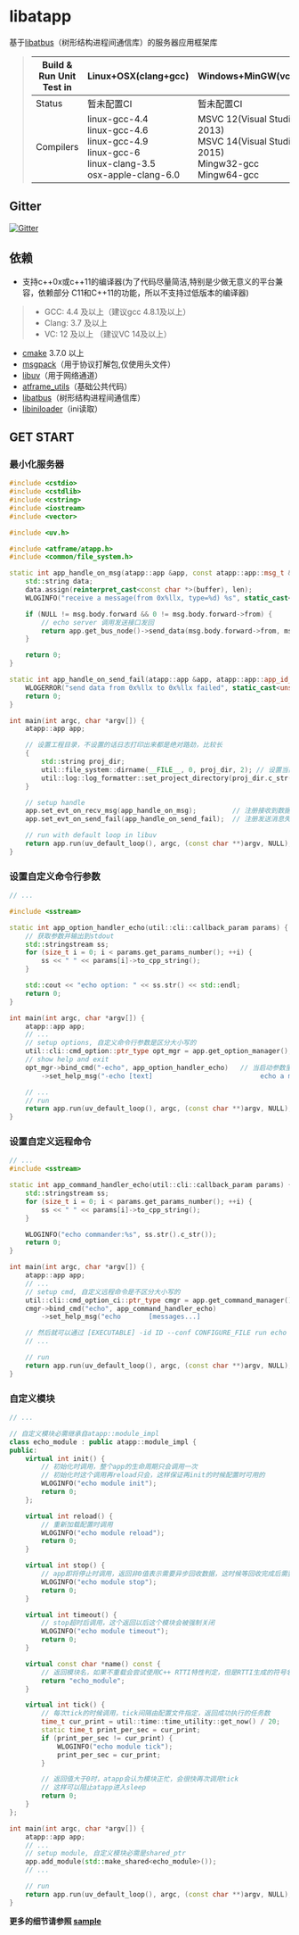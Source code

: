 # libatapp

基于[libatbus](https://github.com/atframework/libatbus)（树形结构进程间通信库）的服务器应用框架库

> Build & Run Unit Test in |  Linux+OSX(clang+gcc) | Windows+MinGW(vc+gcc) |
> -------------------------|--------|---------|
> Status |  暂未配置CI | 暂未配置CI |
> Compilers | linux-gcc-4.4 <br /> linux-gcc-4.6 <br /> linux-gcc-4.9 <br /> linux-gcc-6 <br /> linux-clang-3.5 <br /> osx-apple-clang-6.0 <br /> | MSVC 12(Visual Studio 2013) <br /> MSVC 14(Visual Studio 2015) <br />Mingw32-gcc <br /> Mingw64-gcc
>

Gitter
------
[![Gitter](https://badges.gitter.im/atframework/common.svg)](https://gitter.im/atframework/common?utm_source=badge&utm_medium=badge&utm_campaign=pr-badge)

依赖
------

+ 支持c++0x或c++11的编译器(为了代码尽量简洁,特别是少做无意义的平台兼容，依赖部分 C11和C++11的功能，所以不支持过低版本的编译器)
> + GCC: 4.4 及以上（建议gcc 4.8.1及以上）
> + Clang: 3.7 及以上
> + VC: 12 及以上 （建议VC 14及以上）

+ [cmake](https://cmake.org/download/) 3.7.0 以上
+ [msgpack](https://github.com/msgpack/msgpack-c)（用于协议打解包,仅使用头文件）
+ [libuv](http://libuv.org/)（用于网络通道）
+ [atframe_utils](https://github.com/atframework/atframe_utils)（基础公共代码）
+ [libatbus](https://github.com/atframework/libatbus)（树形结构进程间通信库）
+ [libiniloader](https://github.com/owt5008137/libiniloader)（ini读取）

GET START
------
### 最小化服务器
```cpp
#include <cstdio>
#include <cstdlib>
#include <cstring>
#include <iostream>
#include <vector>

#include <uv.h>

#include <atframe/atapp.h>
#include <common/file_system.h>

static int app_handle_on_msg(atapp::app &app, const atapp::app::msg_t &msg, const void *buffer, size_t len) {
    std::string data;
    data.assign(reinterpret_cast<const char *>(buffer), len);
    WLOGINFO("receive a message(from 0x%llx, type=%d) %s", static_cast<unsigned long long>(msg.head.src_bus_id), msg.head.type, data.c_str());

    if (NULL != msg.body.forward && 0 != msg.body.forward->from) {
        // echo server 调用发送接口发回
        return app.get_bus_node()->send_data(msg.body.forward->from, msg.head.type, buffer, len);
    }

    return 0;
}

static int app_handle_on_send_fail(atapp::app &app, atapp::app::app_id_t src_pd, atapp::app::app_id_t dst_pd, const atbus::protocol::msg &m) {
    WLOGERROR("send data from 0x%llx to 0x%llx failed", static_cast<unsigned long long>(src_pd), static_cast<unsigned long long>(dst_pd));
    return 0;
}

int main(int argc, char *argv[]) {
    atapp::app app;

    // 设置工程目录，不设置的话日志打印出来都是绝对路劲，比较长
    {
        std::string proj_dir;
        util::file_system::dirname(__FILE__, 0, proj_dir, 2); // 设置当前源文件的2级父目录为工程目录
        util::log::log_formatter::set_project_directory(proj_dir.c_str(), proj_dir.size());
    }

    // setup handle
    app.set_evt_on_recv_msg(app_handle_on_msg);         // 注册接收到数据后的回掉
    app.set_evt_on_send_fail(app_handle_on_send_fail);  // 注册发送消息失败的回掉

    // run with default loop in libuv
    return app.run(uv_default_loop(), argc, (const char **)argv, NULL);
}
```

### 设置自定义命令行参数
```cpp
// ...

#include <sstream>

static int app_option_handler_echo(util::cli::callback_param params) {
    // 获取参数并输出到stdout
    std::stringstream ss;
    for (size_t i = 0; i < params.get_params_number(); ++i) {
        ss << " " << params[i]->to_cpp_string();
    }

    std::cout << "echo option: " << ss.str() << std::endl;
    return 0;
}

int main(int argc, char *argv[]) {
    atapp::app app;
    // ...
    // setup options, 自定义命令行参数是区分大小写的
    util::cli::cmd_option::ptr_type opt_mgr = app.get_option_manager();
    // show help and exit
    opt_mgr->bind_cmd("-echo", app_option_handler_echo)   // 当启动参数里带-echo时跳转进 app_option_handler_echo 函数
        ->set_help_msg("-echo [text]                           echo a message."); // 帮助文本，--help时显示，不执行这个就没有帮助信息

    // ...
    // run
    return app.run(uv_default_loop(), argc, (const char **)argv, NULL);
}
```

### 设置自定义远程命令
```cpp
// ...
#include <sstream>

static int app_command_handler_echo(util::cli::callback_param params) {
    std::stringstream ss;
    for (size_t i = 0; i < params.get_params_number(); ++i) {
        ss << " " << params[i]->to_cpp_string();
    }

    WLOGINFO("echo commander:%s", ss.str().c_str());
    return 0;
}

int main(int argc, char *argv[]) {
    atapp::app app;
    // ... 
    // setup cmd, 自定义远程命令是不区分大小写的
    util::cli::cmd_option_ci::ptr_type cmgr = app.get_command_manager();
    cmgr->bind_cmd("echo", app_command_handler_echo)
        ->set_help_msg("echo       [messages...]                                    echo messages to log");

    // 然后就可以通过 [EXECUTABLE] -id ID --conf CONFIGURE_FILE run echo MESSAGES ... 来发送命令到正在运行的服务器进程了
    // ...

    // run
    return app.run(uv_default_loop(), argc, (const char **)argv, NULL);
}
```

### 自定义模块
```cpp
// ...

// 自定义模块必需继承自atapp::module_impl
class echo_module : public atapp::module_impl {
public:
    virtual int init() {
        // 初始化时调用，整个app的生命周期只会调用一次
        // 初始化时这个调用再reload只会，这样保证再init的时候配置时可用的
        WLOGINFO("echo module init");
        return 0;
    };

    virtual int reload() {
        // 重新加载配置时调用
        WLOGINFO("echo module reload");
        return 0;
    }

    virtual int stop() {
        // app即将停止时调用，返回非0值表示需要异步回收数据，这时候等回收完成后需要手动再次调用atapp的stop函数
        WLOGINFO("echo module stop");
        return 0;
    }

    virtual int timeout() {
        // stop超时后调用，这个返回以后这个模块会被强制关闭
        WLOGINFO("echo module timeout");
        return 0;
    }

    virtual const char *name() const { 
        // 返回模块名，如果不重载会尝试使用C++ RTTI特性判定，但是RTTI生成的符号名称可能不是很易读
        return "echo_module"; 
    }

    virtual int tick() {
        // 每次tick的时候调用，tick间隔由配置文件指定，返回成功执行的任务数
        time_t cur_print = util::time::time_utility::get_now() / 20;
        static time_t print_per_sec = cur_print;
        if (print_per_sec != cur_print) {
            WLOGINFO("echo module tick");
            print_per_sec = cur_print;
        }

        // 返回值大于0时，atapp会认为模块正忙，会很快再次调用tick
        // 这样可以阻止atapp进入sleep
        return 0;
    }
};

int main(int argc, char *argv[]) {
    atapp::app app;
    // ... 
    // setup module, 自定义模块必需是shared_ptr
    app.add_module(std::make_shared<echo_module>());
    // ...

    // run
    return app.run(uv_default_loop(), argc, (const char **)argv, NULL);
}
```

**更多的细节请参照 [sample](sample)**